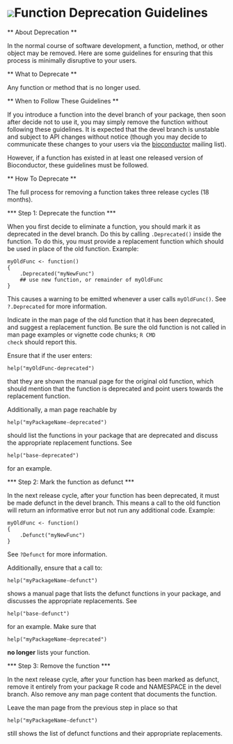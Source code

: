 ![](/images/icons/magnifier.gif)Function Deprecation Guidelines
==================================================

** About Deprecation **

In the normal course of software development, a function, method, or 
other object may be removed. Here are some guidelines for ensuring
that this process is minimally disruptive to your users.

** What to Deprecate **

Any function or method that is no longer used.

** When to Follow These Guidelines **

If you introduce a function into the devel branch of your package, 
then soon after decide not to use it, you may simply remove the function
without following these guidelines. It is expected that the devel
branch is unstable and subject to API changes without notice (though
you may decide to communicate these changes to your users via the
[bioconductor](/help/mailing-list) mailing list).

However, if a function has existed in at least one released version
of Bioconductor, these guidelines must be followed.

** How To Deprecate **

The full process for removing a function takes three release cycles
(18 months).

*** Step 1: Deprecate the function ***

When you first decide to eliminate a function, you should mark it as
deprecated in the devel branch. Do this by calling <code>.Deprecated()</code>
inside the function. To do this, you must provide a replacement function 
which should be used in place of the old function. Example:

    myOldFunc <- function()
    {
        .Deprecated("myNewFunc")
        ## use new function, or remainder of myOldFunc
    }

This causes a warning to be emitted whenever a user calls 
<code>myOldFunc()</code>. See <code>?.Deprecated</code> for more information.

Indicate in the man page of the old function that it has been deprecated, and
suggest a replacement function. Be sure the old function is not called in 
man page examples or vignette code chunks; <code>R CMD check</code> should
report this.


Ensure that if the user enters:

    help("myOldFunc-deprecated")
    
that they are shown the manual page for the original old function,
which should mention that the function is deprecated and point users towards
the replacement function.

Additionally, a man page reachable by

    help("myPackageName-deprecated")
    
should list the functions in your package that are deprecated and
discuss the appropriate replacement functions. See 

    help("base-deprecated")
    
for an example.

*** Step 2: Mark the function as defunct ***

In the next release cycle, after your function has been deprecated,
it must be made defunct in the devel branch.
This means a call to the old function will
return an informative error but not run any additional code. Example:

    myOldFunc <- function()
    {
        .Defunct("myNewFunc")
    }

See <code>?Defunct</code> for more information.

Additionally, ensure that a call to:

    help("myPackageName-defunct")
    
shows a manual page that lists the defunct functions in your package, 
and discusses the appropriate replacements. See

    help("base-defunct")
    
for an example. Make sure that 

    help("myPackageName-deprecated")
    
<b>no longer</b> lists your function.

*** Step 3: Remove the function ***

In the next release cycle, after your function has been marked as defunct,
remove it entirely from your package R code and NAMESPACE in the devel
branch. Also remove any man page content that documents the function.

Leave the man page from the previous step in place so that 

    help("myPackageName-defunct")
    
still shows the list of defunct functions and their appropriate replacements.

